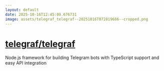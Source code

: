 ```yaml
---
layout: default
date: 2025-10-16T12:45:09.676731
image: assets/telegraf_telegraf--20251016T072819686--cropped.png
---
```


# [telegraf/telegraf](https://github.com/telegraf/telegraf)

Node.js framework for building Telegram bots with TypeScript support and easy API integration
